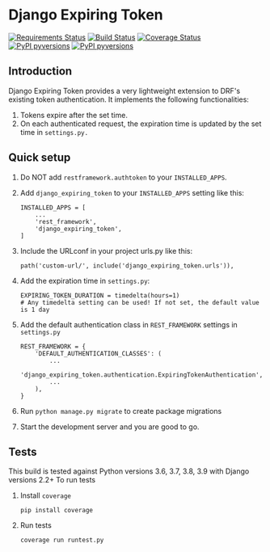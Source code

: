 # Django Expiring Token

[![Requirements Status](https://requires.io/github/KlemenS189/django-expiring-token/requirements.svg?branch=master)](https://requires.io/github/KlemenS189/django-expiring-token/requirements/?branch=master)   [![Build Status](https://travis-ci.org/KlemenS189/django-expiring-token.svg?branch=master)](https://travis-ci.org/KlemenS189/django-expiring-token) [![Coverage Status](https://coveralls.io/repos/github/KlemenS189/django-expiring-token/badge.svg?branch=master)](https://coveralls.io/github/KlemenS189/django-expiring-token?branch=master)
[![PyPI pyversions](https://img.shields.io/badge/python-3.6%20|%203.7%20|%203.8%20|%203.9-blue.svg)](https://pypi.python.org/pypi/ansicolortags/)
[![PyPI pyversions](https://img.shields.io/badge/django-2.2%2B-blue.svg)](https://pypi.python.org/pypi/ansicolortags/)




## Introduction
Django Expiring Token provides a very lightweight extension to DRF's existing token authentication.
It implements the following functionalities:

1. Tokens expire after the set time.
2. On each authenticated request, the expiration time is updated by the set time in ```settings.py.```

## Quick setup

1. Do NOT add ```restframework.authtoken``` to your ```INSTALLED_APPS```.
2. Add ```django_expiring_token``` to your ```INSTALLED_APPS``` setting like this:
    ```
    INSTALLED_APPS = [
        ...
        'rest_framework',
        'django_expiring_token',
    ]
    ```

3. Include the URLconf in your project urls.py like this:
    ```
    path('custom-url/', include('django_expiring_token.urls')),
    ```
4. Add the expiration time in `settings.py`:
    ```
    EXPIRING_TOKEN_DURATION = timedelta(hours=1)
    # Any timedelta setting can be used! If not set, the default value is 1 day
    ```
5. Add the default authentication class in ```REST_FRAMEWORK``` settings in ```settings.py```
    ```
    REST_FRAMEWORK = {
        'DEFAULT_AUTHENTICATION_CLASSES': (
            ...
            'django_expiring_token.authentication.ExpiringTokenAuthentication',
            ...
        ),
    }
    ```
5. Run `python manage.py migrate` to create package migrations

6. Start the development server and you are good to go.

## Tests
This build is tested against Python versions 3.6, 3.7, 3.8, 3.9 with Django versions 2.2+
To run tests
1. Install ```coverage```
    ```
    pip install coverage
    ```
2. Run tests
    ```
    coverage run runtest.py
    ```





